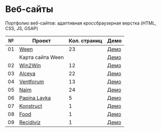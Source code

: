 # Веб-сайты

Портфолио веб-сайтов: адаптивная кроссбраузерная верстка (HTML, CSS, JS, GSAP)

| №  | Проект                                                                                      | Кол. страниц  | Демо                                                    |
| -- | ------------------------------------------------------------------------------------------- | ------------- | ------------------------------------------------------- |
| 01 | [Ween](https://github.com/inteltone/web-sites/tree/master/ween)                             | 23            | [Демо](https://inteltone.ru/web-sites/ween/)            |
|    | Карта сайта Ween                                                                            |               | [Демо](https://inteltone.ru/web-sites/ween/map.html)    |
| 02 | [Win2Win](https://github.com/inteltone/web-sites/tree/master/win2win)                       | 12            | [Демо](https://inteltone.ru/web-sites/win2win/)         |
| 03 | [Alceya](https://github.com/inteltone/web-sites/tree/master/alceya)                         | 22            | [Демо](https://inteltone.ru/web-sites/alceya/)          |
| 04 | [Ventforum](https://github.com/inteltone/web-sites/tree/master/ventforum)                   | 13            | [Демо](https://inteltone.ru/web-sites/ventforum/)       |
| 05 | [Naim](https://github.com/inteltone/web-sites/tree/master/naim)                             | 24            | [Демо](https://inteltone.ru/web-sites/naim/)            |
| 06 | [Papina Lavka](https://github.com/inteltone/web-sites/tree/master/papina-lavka)             |  5            | [Демо](https://inteltone.ru/web-sites/papina-lavka/)    |
| 07 | [Konstruct](https://github.com/inteltone/web-sites/tree/master/konstruct)                   |  1            | [Демо](https://inteltone.ru/web-sites/konstruct/)       |
| 08 | [Food](https://github.com/inteltone/web-sites/tree/master/food)                             |  1            | [Демо](https://inteltone.ru/web-sites/food/)            |
| 09 | [Recidiviz](https://github.com/inteltone/web-sites/tree/master/recidiviz)                   |  1            | [Демо](https://inteltone.ru/web-sites/recidiviz/)       |

